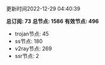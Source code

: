 更新时间2022-12-29 04:40:39

**总订阅: 73**
**总节点: 1586**
**有效节点: 496**
- trojan节点: 45
- ss节点: 180
- v2ray节点: 269
- ssr节点: 2
